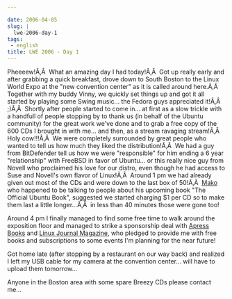 ```yaml
---

date: 2006-04-05
slug: |
  lwe-2006-day-1
tags:
 - english
title: LWE 2006 - Day 1
---
```


Pheeeew!Ã‚Â  What an amazing day I had today!Ã‚Â  Got up really early
and after grabbing a quick breakfast, drove down to South Boston to the
Linux World Expo at the "new convention center" as it is called around
here.Ã‚Â  Together with my buddy Vinny, we quickly set things up and got
it all started by playing some Swing music... the Fedora guys
appreciated it!Ã‚Â  ;)Ã‚Â  Shortly after people started to come in... at
first as a slow trickle with a handfull of people stopping by to thank
us (in behalf of the Ubuntu community) for the great work we've done and
to grab a free copy of the 600 CDs I brought in with me... and then, as
a stream ravaging stream!Ã‚Â  Holy cow!!!Ã‚Â  We were completely
surrounded by great people who wanted to tell us how much they liked the
distribution!Ã‚Â  We had a guy from BitDefender tell us how we were
"responsible" for him ending a 6 year "relationship" with FreeBSD in
favor of Ubuntu... or this really nice guy from Novell who proclaimed
his love for our distro, even though he had access to Suse and Novell's
own flavor of Linux!Ã‚Â  Around 1 pm we had already given out most of
the CDs and were down to the last box of 50!Ã‚Â 
[Mako](http://mako.cc/copyrighteous/) who happened to be talking to
people about his upcoming book "The Official Ubuntu Book", suggested we
started charging \$1 per CD so to make them last a little longer...Ã‚Â 
in less than 40 minutes those were gone too!

Around 4 pm I finally managed to find some free time to walk around the
exposition floor and managed to strike a sponsorship deal with [Apress
Books](http://www.apress.com/) and [Linux Journal
Magazine](http://linuxjournal.com/), who pledged to provide me with free
books and subscriptions to some events I'm planning for the near future!

Got home late (after stopping by a restaurant on our way back) and
realized I left my USB cable for my camera at the convention center...
will have to upload them tomorrow...

Anyone in the Boston area with some spare Breezy CDs please contact
me...
